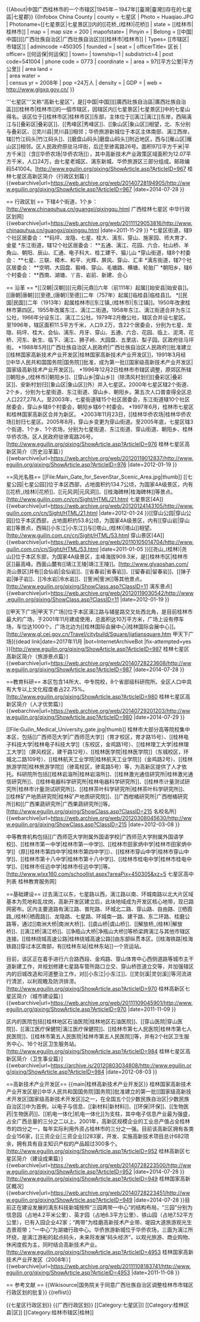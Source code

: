 {{About|中国广西桂林市的一个市辖区|1945年－1947年[[臺灣|臺灣]]存在的七星區|七星郡}}
{{Infobox China County
| county  = 七星区
| Photo = Huaqiao.JPG
| Photoname=[[七星景区|七星景区]]内的[[花桥_(桂林)|花桥]]
| state = [[桂林市|桂林市]]
| map = 
| map size = 200
| mapofstate=
| Pinyin   = 
| Belong = [[中国|中国]][[广西壮族自治区|广西壮族自治区]][[桂林市|桂林市]]
| Types= [[市辖区|市辖区]]
| admincode =450305
| founded = 
| seat = 
| officerTitle= 区长
| officer= [[何运保|何运保]]
| town=
| township=1
| subdistrict=4
| post code=541004
| phone code = 0773
| coordinate = 
| area = 97[[平方公里|平方公里]]
| area land =  
| area water =  
| census yr = 2008年
| pop =24万人
| density = 
| GDP = 
| web = http://www.glgxq.gov.cn/
}}

'''七星区'''又称“高新七星区”，是[[中国|中国]][[廣西壯族自治區|廣西壯族自治區]][[桂林市|桂林市]]的一個市辖区，因辖区内[[七星景区|七星景区]]中的七星山得名。该区位于[[桂林市区|桂林市区]]东部，主体位于[[漓江|漓江]]东岸，西隔漓江与[[叠彩区|叠彩区]]、[[秀峰区|秀峰区]]、[[象山区|象山区]]相望，北、东分别与叠彩区、[[灵川县|灵川县]]相邻；华侨旅游新城位于本区主体南部、漓江西岸，辖[[竹江码头|竹江码头]]、[[磨盘山码头|磨盘山码头]]附近地区，西与[[雁山区|雁山区]]相邻。区人民政府原驻马坪街，后迁至骖鸾路26号。面积97[[平方千米|平方千米]]（含[[华侨农场|华侨农场]]），其中高新技术产业政策区域面积为12.07平方千米，人口24万，由七星老城区、漓东新城、华侨旅游区三部分组成。邮政编码541004。<ref>[http://www.eguilin.org/qixing/ShowArticle.asp?ArticleID=967 桂林七星区高新区简介（行政区划篇）] {{webarchive|url=https://web.archive.org/web/20140728194905/http://www.eguilin.org/qixing/ShowArticle.asp?ArticleID=967 |date=2014-07-28 }}</ref>

== 行政区划 ==
下辖4个街道，1个乡：<ref>[http://www.chinaquhua.cn/guangxi/qixingqu.html 广西桂林七星区 中华行政区划网] {{webarchive|url=https://web.archive.org/web/20111129053816/http://www.chinaquhua.cn/guangxi/qixingqu.html |date=2011-11-29 }}</ref>
*七星区街道，辖9个社区居委会：
**码坪、龙隐、七星、桂大、漓东、穿山、施家园、师大育才、金星
*东江街道，辖12个社区居委会：
**五通、漓江、花园、六合、社山桥、羊角山、朝阳、辰山、汇通、电子科大、桂工建干、猫儿山
*穿山街道，辖8个村委会：
**七星、三联、樟木、和平、光辉、屏风、穿山、汇丰 
*漓东街道，辖7个社区居委会：
**空明、大园盘、毅峰、穿山、毛塘路、横塘、轮胎厂
*朝阳乡，辖6个村委会：
**西南、湖塘、丫吉、岩前、新建、合心

== 沿革 ==
*[[汉朝|汉朝]][[元鼎|元鼎]]六年（前111年）起属[[始安县|始安县]]。[[唐朝|唐朝]][[至德_(唐朝)|至德]]二年（757年）起属[[临桂县|临桂县]]。
*[[民国|民国]]二年（1913年）起属桂林市[[东江镇_(桂林市)|东江镇]]。1950年改隶桂林市第四区。1955年改属东江、漓江二街道。1958年东江、漓江街道合并为东江公社，1966年分设东江、漓江二公社。1979年2月撤公社，辖区合并设七星区。至1996年，辖区面积11.5平方千米，人口9.2万，含22个居委会，分别为七星、龙隐、码坪、桂大、会仙、漓东、月牙、穿山、五通、六合、花园、临上、泥湾、花桥、河东、新生、临下、漓江、狮子岭、大园盘、五里店、梨子园。区政府驻马坪街。
*1988年5月[[广西壮族自治区人民政府|广西壮族自治区人民政府]]批准建立[[桂林国家高新技术产业开发区|桂林国家高新技术产业开发区]]，1991年3月经[[中华人民共和国国务院|国务院]]批准，成为第一批[[国家级高新技术产业开发区|国家级高新技术产业开发区]]。
*1996年12月2日桂林市市辖区调整，原郊区所辖[[朝阳乡_(桂林市)|朝阳乡]]、[[穿山乡|穿山乡]]（除清风村划归[[叠彩区|叠彩区]]、安新村划归[[象山区|象山区]]外）并入七星区。2000年七星区辖2个街道、2个乡，分别为七星街道、东江街道、穿山乡、朝阳乡。第五次人口普查得全区总人口227,278人。至2003年，七星街道辖15个社区居委会，东江街道辖10个社区居委会，穿山乡辖8个村委会，朝阳乡辖6个村委会。
*1997年6月，桂林市七星区和桂林国家高新区合并为新区。
*2003年11月23日，[[桂林华侨农场|桂林华侨农场]]划归七星区。2005年8月，穿山乡变更为穿山街道。至2005年底，七星区辖3个街道、1个乡、1个农场，分别为七星街道、东江街道、穿山街道、朝阳乡、桂林华侨农场。区人民政府驻骖鸾路26号。<ref>[http://www.eguilin.org/qixing/ShowArticle.asp?ArticleID=976 桂林七星区高新区简介（历史沿革篇）] {{webarchive|url=https://web.archive.org/web/20120119012837/http://www.eguilin.org/qixing/ShowArticle.asp?ArticleID=976 |date=2012-01-19 }}</ref>

==风光名胜==
[[File:Main_Gate_for_SevenStar_Scenic_Area.jpg|thumb]]
[[七星公园|七星公园]]位于本区西部，占地面积约134.7公顷，为国家4A级景区，内有[[花桥_(桂林)|花桥]]、[[元风洞|元风洞]]、[[桂海碑林|桂海碑林]]等景点。<ref>[http://www.guilin.com.cn/cn/Sight/HTML/21.html 七星景区<nowiki>[4A]</nowiki>] {{webarchive|url=https://web.archive.org/web/20120124143105/http://www.guilin.com.cn/cn/Sight/HTML/21.html |date=2012-01-24 }}</ref>[[穿山公园|穿山公园]]位于本区西部，占地面积约53.8公顷，为国家4A级景区，内有[[穿山岩|穿山岩]]等景点，西隔[[小东江|小东江]]与[[塔山_(桂林)|塔山]]相望。<ref>[http://www.guilin.com.cn/cn/Sight/HTML/53.html <nowiki>穿山景区[4A]</nowiki>] {{webarchive|url=https://web.archive.org/web/20110105014704/http://www.guilin.com.cn/cn/Sight/HTML/53.html |date=2011-01-05 }}</ref>[[尧山_(桂林)|尧山]]位于本区东部，为国家4A级景区，主峰海拔909.3米，是[[桂林市区|桂林市区]]最高峰。西面山麓有[[靖江王陵|靖江王陵]]。<ref>[http://www.glyaoshan.com/ 尧山景区]</ref>并有[[会仙岩|会仙岩]]、[[省春岩|省春岩]]、[[留春岩|留春岩]]、[[弹子岩|弹子岩]]、[[冷水岩|冷水岩]]、[[訾洲|訾洲]]等其他景点。<ref>[http://www.eguilin.org/qixing/ShowClass.asp?ClassID=11 漓东景点] {{webarchive|url=https://web.archive.org/web/20120119030542/http://www.eguilin.org/qixing/ShowClass.asp?ClassID=11 |date=2012-01-19 }}</ref>

[[甲天下广场|甲天下广场]]位于本区漓江路与辅星路交叉处西北角，是目前桂林市最大的广场，于2001年11月建成使用，总面积达10万平方米，广场上设有停车场，车位达1000个。广场北边为[[桂林国际会展中心|桂林国际会展中心]]。<ref>[http://www.gl.cei.gov.cn/Travel/citybuild/Square/jiatiansquare.htm 甲天下广场]{{dead link|date=2017年11月 |bot=InternetArchiveBot |fix-attempted=yes }}</ref><ref>[http://www.eguilin.org/qixing/ShowArticle.asp?ArticleID=987 桂林七星区高新区简介（旅游景点篇）] {{webarchive|url=https://web.archive.org/web/20140728223608/http://www.eguilin.org/qixing/ShowArticle.asp?ArticleID=987 |date=2014-07-28 }}</ref>

==教育科研==
本区包含14所大、中专院校，8个省部级科研院所。全区人口中具有大专以上文化程度者占22.75%。<ref>[http://www.eguilin.org/qixing/ShowArticle.asp?ArticleID=980 桂林七星区高新区简介（人才优势篇）] {{webarchive|url=https://web.archive.org/web/20140729201203/http://www.eguilin.org/qixing/ShowArticle.asp?ArticleID=980 |date=2014-07-29 }}</ref>

[[File:Guilin_Medical_University_gate.jpg|thumb]]
桂林市大部分高等院校集中本区，包括[[广西师范大学|广西师范大学]]（育才校区，育才路15号）、[[桂林电子科技大学|桂林电子科技大学]]（东校区，金鸡路1号）、[[桂林理工大学|桂林理工大学]]（屏风校区，建干路12号）、[[桂林医学院|桂林医学院]]（东城校区，环城北二路109号）、[[桂林航天工业学院|桂林航天工业学院]]（金鸡路2号）、[[桂林旅游学院|桂林旅游学院]]（骖鸾校区，骖鸾路5号）等，为高新区提供了人才依托。科研院所包括[[桂林岩溶所|桂林岩溶所]]、[[桂林激光通信研究所|桂林激光通信研究所]]、[[桂林电器科学研究所|桂林电器科学研究所]]、[[桂林市计量测试研究所|桂林市计量测试研究所]]、[[桂林茶叶科学研究所|桂林茶叶科学研究所]]、[[桂林矿产地质研究院|桂林矿产地质研究院]]、[[广西柑橘研究所|广西柑橘研究所]]和[[广西果蔬研究所|广西果蔬研究所]]等。<ref>[http://www.eguilin.org/qixing/ShowClass.asp?ClassID=215 名校名所] {{webarchive|url=https://web.archive.org/web/20120308045630/http://www.eguilin.org/qixing/ShowClass.asp?ClassID=215 |date=2012-03-08 }}</ref>

中等教育机构包括[[广西师范大学附属外国语学校|广西师范大学附属外国语学校]]、[[桂林市第一中学|桂林市第一中学]]、[[桂林市田家炳中学|桂林市田家炳中学]]（原[[桂林市第四中学|桂林市第四中学]]）、[[桂林市穿山中学|桂林市穿山中学]]、[[桂林市第十八中学|桂林市第十八中学]]、[[桂林市桂电中学|桂林市桂电中学]]、[[桂林市任远中学|桂林市任远中学]]等。<ref>[http://www.wlxx160.com/schoollist.aspx?areaPix=450305&xz=5 七星区高中列表 桂林教育服务网]</ref>

==基础建设==
过去漓江以东，七星路以西，漓江路以南、环城南路以北大片区域基本为荒地和乱坟岗，高新开发区建立后，此块地域成为开发区核心地带，现已路网密布。区内主要道路有漓江路、普陀路、环城北二路、穿山路、自由路、[[栖霞路_(桂林)|栖霞路]]、龙隐路、七星路、环城南一路、建干路、东二环路、桂磨公路等，通过[[南洲大桥|南洲大桥]]、[[虞山桥|虞山桥]]、[[解放桥_(桂林)|解放桥]]、[[漓江桥|漓江桥]]、[[净瓶山大桥|净瓶山大桥]]等桥梁跨漓江与其他市辖区连接。[[桂林绕城高速公路|桂林绕城高速公路]]由东部纵贯本区。[[桂海铁路|桂海铁路]]穿过本区南部，有[[桂林东站|桂林东站]]一个货运站。

目前，该区正在着手进行六合路西段、金鸡路、穿山体育中心西侧道路等城市主干道新建工作，并规划修建七星路车管所路口立交、穿山桥匝道立交等，并加强辖区内的旧城改造和河道整治工作，对[[小东江|小东江]]、[[灵剑溪|灵剑溪]]等河流进行清淤，以利观瞻及防洪排涝。<ref>[http://www.eguilin.org/qixing/ShowArticle.asp?ArticleID=970 桂林高新区七星区简介（城市建设篇）] {{webarchive|url=https://web.archive.org/web/20111109045901/http://www.eguilin.org/qixing/ShowArticle.asp?ArticleID=970 |date=2011-11-09 }}</ref>

区内的医院包括[[桂林地区石油医院|桂林地区石油医院]]、[[穿山医院|穿山医院]]、[[漓江医疗保健院|漓江医疗保健院]]、[[桂林市第七人民医院|桂林市第七人民医院]]、[[桂林市第五人民医院|桂林市第五人民医院]]等，并有2个社区卫生服务中心、16个社区卫生服务站。<ref>[http://www.eguilin.org/qixing/ShowArticle.asp?ArticleID=984 桂林七星区高新区简介（卫生事业篇）] {{webarchive|url=https://archive.is/20120803034808/http://www.eguilin.org/qixing/ShowArticle.asp?ArticleID=984 |date=2012-08-03 }}</ref>

==高新技术产业开发区==
{{main|桂林高新技术产业开发区}}
桂林国家高新技术产业开发区是[[中华人民共和国国务院|国务院]]批准建立的第一批[[国家级高新技术开发区|国家级高新技术开发区]]之一，在全国五个[[少数民族自治区|少数民族自治区]]中为首例，以电子与信息、[[新材料|新材料]]、[[环保|环保]]、[[生物医药|生物医药]]、[[机电一体化|机电一体化]]为支柱，其中电子信息产业最为强盛，占全广西总量的三分之二以上。2001年，高新区规模企业的工业总产值占全桂林市的四分之一，每年实际利用外资占桂林市的三分之一强。目前该高新区拥有各类企业156家，[[三资企业|三资企业]]283家，开发、实施高新技术项目总计682项余，拥有具有自主知识产权的产品超过300多个。<ref>[http://www.eguilin.org/qixing/ShowArticle.asp?ArticleID=952 桂林高新区七星区简介（建设成果篇）] {{webarchive|url=https://web.archive.org/web/20140728223500/http://www.eguilin.org/qixing/ShowArticle.asp?ArticleID=952 |date=2014-07-28 }}</ref><ref>[http://www.eguilin.org/qixing/ShowArticle.asp?ArticleID=949 桂林国家高新区概况] {{webarchive|url=https://web.archive.org/web/20140728223451/http://www.eguilin.org/qixing/ShowArticle.asp?ArticleID=949 |date=2014-07-28 }}</ref>目前正在建设发展的漓东科技新城按照“三园两带一中心”的结构布局，“三园”分别为信息园（占地4.2平米公里）、英才园（占地6.3平方公里）、铁山园（占地7.52平方公里），已有入园企业42家；“两带”为桂磨高新技术产业带、堤园大道旅游观光生态景观带；“一中心”为湖塘行政中心。华侨旅游新城位于华侨农场，三面为漓江所环绕，是漓江游船的起点码头，未来将发展“码头经济”，以观光旅游、商业购物、休闲度假为主，同时结合高新技术产业。<ref>[http://www.eguilin.org/qixing/ShowArticle.asp?ArticleID=4953 桂林国家高新技术产业开发区（2008年）] {{webarchive|url=https://web.archive.org/web/20111108183741/http://www.eguilin.org/qixing/ShowArticle.asp?ArticleID=4953 |date=2011-11-08 }}</ref>

== 参考文献 ==
{{Wikisource|国务院关于同意广西壮族自治区调整桂林市市辖区行政区划的批复}}
{{reflist}}

{{七星区行政区划}}
{{广西行政区划}}
[[Category:七星区|]]
[[Category:桂林区县|区]]
[[Category:桂林市辖区|桂林]]